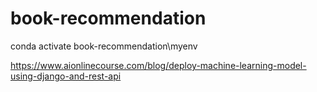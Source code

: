 # book-recommendation
conda activate book-recommendation\myenv

https://www.aionlinecourse.com/blog/deploy-machine-learning-model-using-django-and-rest-api
